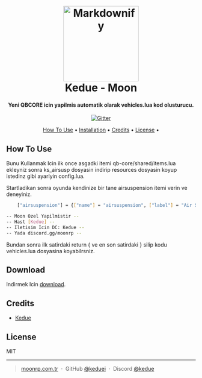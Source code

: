 
<h1 align="center">
  <br>
  <a href="http://www.amitmerchant.com/electron-markdownify"><img src="https://raw.githubusercontent.com/amitmerchant1990/electron-markdownify/master/app/img/markdownify.png" alt="Markdownify" width="200"></a>
  <br>
  Kedue - Moon
  <br>
</h1>

<h4 align="center">Yeni QBCORE icin yapilmis automatik olarak vehicles.lua kod olusturucu.</h4>

<p align="center">
  <a href="https://badge.fury.io/js/electron-markdownify">
    <img src="https://badge.fury.io/js/electron-markdownify.svg"
         alt="Gitter">
  </a>

<p align="center">
  <a href="#how-to-use">How To Use</a> •
  <a href="#download">Installation</a> •
  <a href="#credits">Credits</a> •
  <a href="#license">License</a> •
</p>


## How To Use

Bunu Kullanmak Icin ilk once asgadki itemi qb-core/shared/items.lua ekleyniz sonra ks_airsusp dosyasin indirip resources dosyasin koyup istedinz gibi ayarlyin config.lua.

Startladikan sonra oyunda kendinize bir tane airsuspension itemi verin ve deneyiniz.

```bash
	["airsuspension"] = {["name"] = "airsuspension", ["label"] = "Air Suspension", ["weight"] = 1, ["type"] = "item", ["image"] = "airsuspension.png", ["unique"] = false, ["useable"] = true, ["shouldClose"] = true, ["combinable"] = nil, ["description"] = ""},

-- Moon Ozel Yapilmistir -- 
-- Hast [Kedue] -- 
-- Iletisim Icin DC: Kedue -- 
-- Yada discord.gg/moonrp -- 

```
Bundan sonra ilk satirdaki return { ve en son satirdaki } silip kodu vehicles.lua dosyasina koyabilrsniz.

## Download

Indirmek Icin [download](https://github.com/keduei/Kedue-AirSuspension/releases/tag/v1.0.0).

## Credits

- [Kedue](http://discord.gg/moonrp)

## License

MIT

---

> [moonrp.com.tr](https://www.moonrp.com.tr) &nbsp;&middot;&nbsp;
> GitHub [@keduei](https://github.com/keduei) &nbsp;&middot;&nbsp;
> Discord [@kedue](https://discordapp.com/channels/@me/1059905356827996180/)

